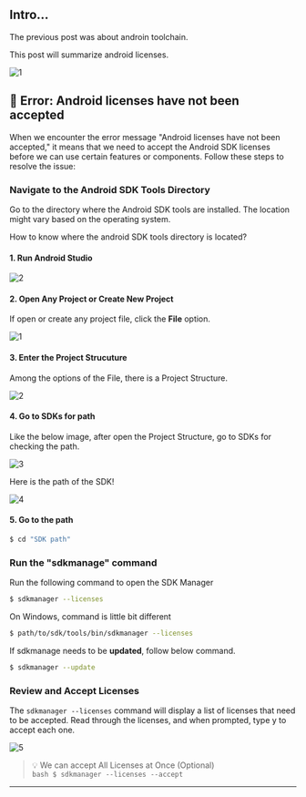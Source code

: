 ## Intro...
The previous post was about androin toolchain. 

This post will summarize android licenses. 

![1](https://github.com/jinscodes/Blog_nextJS/assets/87598134/3abcb2a7-3d4e-40ff-b159-00e2a9e97cf9)

## 🚨 Error: Android licenses have not been accepted
When we encounter the error message "Android licenses have not been accepted," it means that we need to accept the Android SDK licenses before we can use certain features or components. Follow these steps to resolve the issue:

### Navigate to the Android SDK Tools Directory
Go to the directory where the Android SDK tools are installed. The location might vary based on the operating system.

How to know where the android SDK tools directory is located?

#### 1. Run Android Studio
![2](https://github.com/jinscodes/Blog_nextJS/assets/87598134/6545b9a8-2cc1-4a08-88d0-66dc81f08e47)

#### 2. Open Any Project or Create New Project
If open or create any project file, click the **File** option.

![1](https://github.com/jinscodes/Blog_nextJS/assets/87598134/614fc3d8-2587-4bc8-bdab-f9f89a6e7069)

#### 3. Enter the Project Strucuture
Among the options of the File, there is a Project Structure. 

![2](https://github.com/jinscodes/Blog_nextJS/assets/87598134/22bf3bc0-5aa6-4ed6-a8bb-9bcafd301645)

#### 4. Go to SDKs for path
Like the below image, after open the Project Structure, go to SDKs for checking the path.

![3](https://github.com/jinscodes/Blog_nextJS/assets/87598134/e7ad779f-8ad2-4ae1-893e-6bab3e2d3157)

Here is the path of the SDK!

![4](https://github.com/jinscodes/Blog_nextJS/assets/87598134/c20b1c6b-7e69-4822-b715-4678eb19298c)

#### 5. Go to the path
```bash
$ cd "SDK path"
```

### Run the "sdkmanage" command
Run the following command to open the SDK Manager

```bash
$ sdkmanager --licenses
```

On Windows, command is little bit different

```bash
$ path/to/sdk/tools/bin/sdkmanager --licenses
```

If sdkmanage needs to be **updated**, follow below command.

```bash
$ sdkmanager --update
```

### Review and Accept Licenses
The `sdkmanager --licenses` command will display a list of licenses that need to be accepted. Read through the licenses, and when prompted, type y to accept each one.

![5](https://github.com/jinscodes/Blog_nextJS/assets/87598134/f19ec34c-b70d-49c7-8ce6-ca2784f1260c)

> 💡 We can accept All Licenses at Once (Optional)   
	```bash
	$ sdkmanager --licenses --accept
	```

---
[](https://stackoverflow.com/questions/39760172/you-have-not-accepted-the-license-agreements-of-the-following-sdk-components)

[](https://hanco.tistory.com/8)